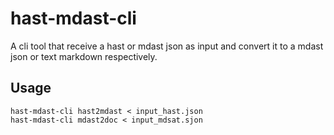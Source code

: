 # hast-mdast-cli
A cli tool that receive a hast or mdast json as input and convert it to a mdast json or text markdown respectively.

## Usage
```
hast-mdast-cli hast2mdast < input_hast.json
hast-mdast-cli mdast2doc < input_mdsat.sjon


